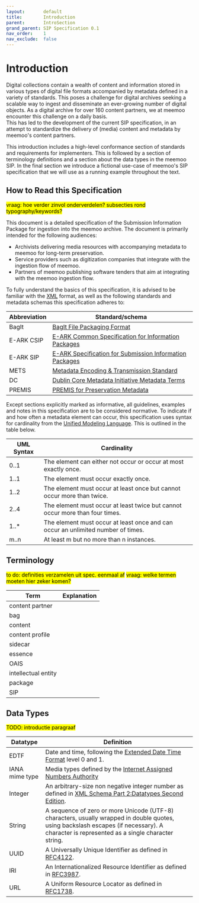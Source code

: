 ```yaml
---
layout:       default
title:        Introduction
parent:       IntroSection
grand_parent: SIP Specification 0.1
nav_order:    1
nav_exclude:  false
---
```

# Introduction

Digital collections contain a wealth of content and information stored in various types of digital file formats accompanied by metadata defined in a variety of standards.
This poses a challenge for digital archives seeking a scalable way to ingest and disseminate an ever-growing number of digital objects.
As a digital archive for over 160 content partners, we at meemoo encounter this challenge on a daily basis.  
This has led to the development of the current SIP specification, in an attempt to standardize the delivery of (media) content and metadata by meemoo's content partners.

This introduction includes a high-level conformance section of standards and requirements for implementers.
This is followed by a section of terminology definitions and a section about the data types in the meemoo SIP.
In the final section we introduce a fictional use-case of meemoo's SIP specification that we will use as a running example throughout the text.

## How to Read this Specification

<mark>vraag: hoe verder zinvol onderverdelen? subsecties rond typography/keywords?</mark>

This document is a detailed specification of the Submission Information Package for ingestion into the meemoo archive. The document is primarily intended for the following audiences:

- Archivists delivering media resources with accompanying metadata to meemoo for long-term preservation.
- Service providers such as digitization companies that integrate with the ingestion flow of meemoo.
- Partners of meemoo publishing software tenders that aim at integrating with the meemoo ingestion flow.

To fully understand the basics of this specification, it is advised to be familiar with the [XML](https://www.w3.org/XML/) format, as well as the following standards and metadata schemas this specification adheres to:

| Abbreviation | Standard/schema                                                                                                 |
| ------------ | --------------------------------------------------------------------------------------------------------------- |
| BagIt        | [BagIt File Packaging Format](https://www.rfc-editor.org/rfc/rfc8493.html)                                      |
| E-ARK CSIP   | [E-ARK Common Specification for Information Packages](https://earkcsip.dilcis.eu/)                              |
| E-ARK SIP    | [E-ARK Specification for Submission Information Packages](https://earksip.dilcis.eu/)                           |
| METS         | [Metadata Encoding & Transmission Standard](https://www.loc.gov/standards/mets/mets.xsd)                        |
| DC           | [Dublin Core Metadata Initiative Metadata Terms](http://dublincore.org/schemas/xmls/qdc/2008/02/11/dcterms.xsd) |
| PREMIS       | [PREMIS for Preservation Metadata](https://www.loc.gov/standards/premis/v3/premis-v3-0.xsd)                     |

Except sections explicitly marked as informative, all guidelines, examples and notes in this specification are to be considered normative.
To indicate if and how often a metadata element can occur, this specification uses syntax for cardinality from the [Unified Modeling Language](https://www.omg.org/spec/UML/2.5.1/PDF).
This is outlined in the table below.

| UML Syntax | Cardinality                                                                      |
| ---------- | -------------------------------------------------------------------------------- |
| 0..1       | The element can either not occur or occur at most exactly once.                  |
| 1..1       | The element must occur exactly once.                                             |
| 1..2       | The element must occur at least once but cannot occur more than twice.           |
| 2..4       | The element must occur at least twice but cannot occur more than four times.     |
| 1..*       | The element must occur at least once and can occur an unlimited number of times. |
| m..n       | At least m but no more than n instances.                                         |

## Terminology

<mark>to do: definities verzamelen uit spec. eenmaal af</mark>
<mark>vraag: welke termen moeten hier zeker komen?</mark>

| Term                | Explanation |
| ------------------- | ----------- |
| content partner     |             |
| bag                 |             |
| content             |             |
| content profile     |             |
| sidecar             |             |
| essence             |             |
| OAIS                |             |
| intellectual entity |             |
| package             |             |
| SIP                 |             |

## Data Types

<mark>TODO: introductie paragraaf</mark>

| Datatype       | Definition                                                                                                                                                                                |
| -------------- | ----------------------------------------------------------------------------------------------------------------------------------------------------------------------------------------- |
| EDTF           | Date and time, following the [Extended Date Time Format](https://www.loc.gov/standards/datetime/) level 0 and 1.                                                                          |
| IANA mime type | Media types defined by the [Internet Assigned Numbers Authority](https://www.iana.org/assignments/media-types/media-types.xhtml)                                                          |
| Integer        | An arbitrary-size non negative integer number as defined in [XML Schema Part 2:Datatypes Second Edition](https://www.w3.org/TR/xmlschema-2/#nonNegativeInteger).                          |
| String         | A sequence of zero or more Unicode (UTF-8) characters, usually wrapped in double quotes, using backslash escapes (if necessary). A character is represented as a single character string. |
| UUID           | A Universally Unique Identifier as defined in [RFC4122](https://datatracker.ietf.org/doc/html/rfc4122).                                                                                   |
| IRI            | An Internationalized Resource Identifier as defined in [RFC3987](https://datatracker.ietf.org/doc/html/rfc3987).                                                                          |
| URL            | A Uniform Resource Locator as defined in [RFC1738](https://datatracker.ietf.org/doc/html/rfc1738).                                                                                        |
